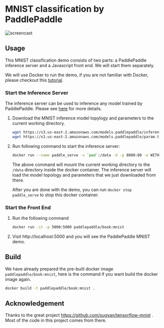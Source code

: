 # MNIST classification by PaddlePaddle

![screencast](https://cloud.githubusercontent.com/assets/80381/11339453/f04f885e-923c-11e5-8845-33c16978c54d.gif)

## Usage

This MNIST classification demo consists of two parts: a PaddlePaddle
inference server and a Javascript front end. We will start them
separately.

We will use Docker to run the demo, if you are not familiar with
Docker, please checkout
this
[tutorial](https://github.com/PaddlePaddle/Paddle/wiki/TLDR-for-new-docker-user).

### Start the Inference Server

The inference server can be used to inference any model trained by
PaddlePaddle. Please see [here](TODO) for more details.

1. Download the MNIST inference model topylogy and parameters to the
   current working directory.

    ```bash
    wget https://s3.us-east-2.amazonaws.com/models.paddlepaddle/inference_topology.pkl
    wget https://s3.us-east-2.amazonaws.com/models.paddlepaddle/param.tar
    ```

1. Run following command to start the inference server:

    ```bash
    docker run --name paddle_serve -v `pwd`:/data -d -p 8000:80 -e WITH_GPU=0 paddlepaddle/book:serve
    ```

    The above command will mount the current working directory to the
    `/data` directory inside the docker container. The inference
    server will load the model topology and parameters that we just
    downloaded from there.

    After you are done with the demo, you can run `docker stop
    paddle_serve` to stop this docker container.

### Start the Front End

1. Run the following command
    ```bash
    docker run -it -p 5000:5000 paddlepaddle/book:mnist
    ```

1. Visit http://localhost:5000 and you will see the PaddlePaddle MNIST demo.


## Build

We have already prepared the pre-built docker image
`paddlepaddle/book:mnist`, here is the command if you want build the
docker image again.

```bash
docker build -t paddlepaddle/book:mnist .
```


## Acknowledgement

Thanks to the great project https://github.com/sugyan/tensorflow-mnist
. Most of the code in this project comes from there.
